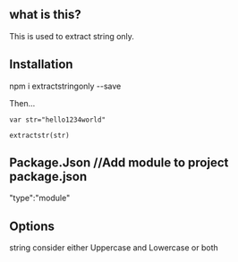 ## what is this?

This is used to extract string only.

## Installation

npm i extractstringonly --save


Then...
```
var str="hello1234world"

extractstr(str)

```

## Package.Json //Add module to project package.json

"type":"module"

## Options

string consider either Uppercase and Lowercase or both


